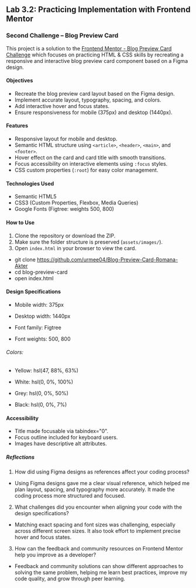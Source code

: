 ## Lab 3.2: Practicing Implementation with Frontend Mentor

### Second Challenge – Blog Preview Card

This project is a solution to the [Frontend Mentor - Blog Preview Card Challenge](https://www.frontendmentor.io/challenges/blog-preview-card-ckPaj01IcS) which focuses on practicing HTML & CSS skills by recreating a responsive and interactive blog preview card component based on a Figma design.

#### Objectives

- Recreate the blog preview card layout based on the Figma design.
- Implement accurate layout, typography, spacing, and colors.
- Add interactive hover and focus states.
- Ensure responsiveness for mobile (375px) and desktop (1440px).

#### Features

- Responsive layout for mobile and desktop.
- Semantic HTML structure using `<article>`, `<header>`, `<main>`, and `<footer>`.
- Hover effect on the card and card title with smooth transitions.
- Focus accessibility on interactive elements using `:focus` styles.
- CSS custom properties (`:root`) for easy color management.

#### Technologies Used

- Semantic HTML5
- CSS3 (Custom Properties, Flexbox, Media Queries)
- Google Fonts (Figtree: weights 500, 800)

#### How to Use

1. Clone the repository or download the ZIP.
2. Make sure the folder structure is preserved (`assets/images/`).
3. Open `index.html` in your browser to view the card.

- git clone https://github.com/urmee04/Blog-Preview-Card-Romana-Akter
- cd blog-preview-card
- open index.html

#### Design Specifications
- Mobile width: 375px

- Desktop width: 1440px

- Font family: Figtree

- Font weights: 500, 800

###### Colors:

- Yellow: hsl(47, 88%, 63%)

- White: hsl(0, 0%, 100%)

- Grey: hsl(0, 0%, 50%)

- Black: hsl(0, 0%, 7%)

#### Accessibility
- Title made focusable via tabindex="0".
- Focus outline included for keyboard users.
- Images have descriptive alt attributes.

##### Reflections

1. How did using Figma designs as references affect your coding process?

- Using Figma designs gave me a clear visual reference, which helped me plan layout, spacing, and typography more accurately. It made the coding process more structured and focused.

2. What challenges did you encounter when aligning your code with the design specifications?
 
 - Matching exact spacing and font sizes was challenging, especially across different screen sizes. It also took effort to implement precise hover and focus states.

3. How can the feedback and community resources on Frontend Mentor help you improve as a developer?

- Feedback and community solutions can show different approaches to solving the same problem, helping me learn best practices, improve my code quality, and grow through peer learning.















